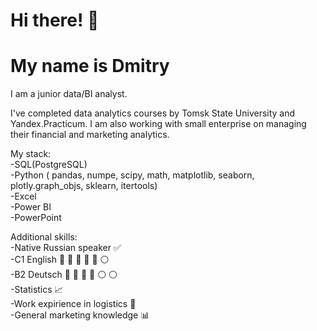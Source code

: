 # Hi there!  :wave:
# My name is Dmitry
I am a junior data/BI analyst.

I've completed data analytics courses by Tomsk State University and Yandex.Practicum.
I am also working with small enterprise on managing their financial and marketing analytics.

My stack:
<br>
-SQL(PostgreSQL)
<br>
-Python ( pandas, numpe, scipy, math, matplotlib, seaborn, plotly.graph_objs, sklearn, itertools)
<br>
-Excel
<br>
-Power BI
<br>
-PowerPoint

Additional skills:
<br>
-Native Russian speaker :white_check_mark:
<br>
-C1 English :red_circle: :red_circle: :red_circle: :red_circle: :red_circle:  :white_circle:
<br>
-B2 Deutsch :red_circle: :red_circle: :red_circle: :red_circle: :white_circle: :white_circle:
<br>
-Statistics :chart_with_upwards_trend:
<br>
-Work expirience in logistics :ship:
<br>
-General marketing knowledge :bar_chart:
